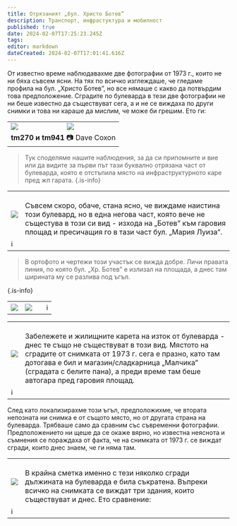 ```yaml
---
title: Отрязаният „бул. Христо Ботев”
description: Транспорт, инфрастуктура и мобилност
published: true
date: 2024-02-07T17:25:23.245Z
tags: 
editor: markdown
dateCreated: 2024-02-07T17:01:41.616Z
---
```


От известно време наблюдавахме две фотографии от 1973 г., които не ни бяха съвсем ясни. На тях по всичко изглеждаше, че гледаме профила на бул. „Христо Ботев”, но все нямаше с какво да потвърдим това предположение. Сградите по булеварда в тези две фотографии не ни беше известно да съществуват сега, а и не се виждаха по други снимки и това ни караше да мислим, че може би грешим. Ето ги:

<!--следващ пост--> 
<div class="table-responsive"><table style="width:100%"><tr>
<td><img src="http://46.10.181.183:1518/trinmo/blog/2024.02-bul-hristo-botev/tm270.jpg"></td>
<td><img src="http://46.10.181.183:1518/trinmo/blog/2024.02-bul-hristo-botev/tm941%20line12.jpg"></tr>
  <td colspan=2 ><b>tm270 и tm941 </b>📷 Dave Coxon <a href=""></a></td></table></div>


> Тук споделяме нашите наблюдения, за да си припомните и вие или да видите за първи път тази буквално отрязана част от булеварда, която е отстъпила място на инфраструктурното каре пред жп гарата.
{.is-info}


<!--следващ пост--> 
<div class="table-responsive"><table style="width:100%"><tr>
<td><img src="http://46.10.181.183:1518/trinmo/blog/2024.02-bul-hristo-botev/hristo-botev.jpg"></td>
<td> <b></b><br> Съвсем скоро, обаче, стана ясно, че виждаме наистина този булевард, но в една негова част, която вече не същестува в този си вид - изхода на „Ботев” към гаровия площад и пресичащия го в тази част бул. „Мария Луиза”. <br></td></tr>
  <td colspan=2 >ℹ <a href=""></a></td></table></div>
  

> В ортофото и чертежи този участък се вижда добре. Личи правата линия, по която бул. „Хр. Ботев” е излизал на площада, а днес там ширината му се разлива под ъгъл.
> 
{.is-info}

<!--следващ пост--> 
<div class="table-responsive"><table style="width:100%"><tr>
<td><img src="http://46.10.181.183:1518/trinmo/blog/2024.02-bul-hristo-botev/centralna-gara-1.jpg"></td>
<td><img src="http://46.10.181.183:1518/trinmo/blog/2024.02-bul-hristo-botev/centralna-gara-3.jpg"></td>
<td>
  <td colspan=2 >ℹ <a href=""></a></td></table></div>
  
  


<!--следващ пост--> 
<div class="table-responsive"><table style="width:100%"><tr>
<td><img src="http://46.10.181.183:1518/trinmo/blog/2024.02-bul-hristo-botev/centralna-gara-2.jpg"></td>
<td> <b></b><br> Забележете и жилищните карета на изток от булеварда - днес те също не съществуват в този вид. Мястото на сградите от снимката от 1973 г. сега е празно, като там дотогава е бил и магазин/сладкарница „Малчика” (сградата с белите пана), а преди време там беше автогара пред гаровия площад. <br></td></tr>
  <td colspan=2 >ℹ <a href=""></a></td></table></div>
  
  
След като локализирахме този ъгъл, предположихме, че втората непозната ни снимка е от същото място, но от другата страна на булеварда. Трябваше само да сравним със съвременни фотографии. Предположението ни щеше да се окаже вярно, но известна неяснота и съмнения се пораждаха от факта, че на снимката от 1973 г. се виждат сгради, които днес знаем, че ги няма там. 

<!--следващ пост--> 
<div class="table-responsive"><table style="width:100%"><tr>
<td><img src="http://46.10.181.183:1518/trinmo/blog/2024.02-bul-hristo-botev/hristo-botev-2.jpg"></td>
<td> <b></b><br> В крайна сметка именно с тези няколко сгради дължината на булеварда е била съкратена. Въпреки всичко на снимката се виждат три здания, които съществуват и днес. Ето сравнение:
 <br></td></tr>
  <td colspan=2 >ℹ <a href=""></a></td></table></div>
  
  
  

  
  